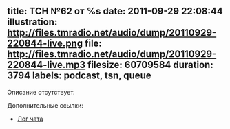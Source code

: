 title: ТСН №62 от %s
date: 2011-09-29 22:08:44
illustration: http://files.tmradio.net/audio/dump/20110929-220844-live.png
file: http://files.tmradio.net/audio/dump/20110929-220844-live.mp3
filesize: 60709584
duration: 3794
labels: podcast, tsn, queue
---
Описание отсутствует.

Дополнительные ссылки:

- [Лог чата](http://files.tmradio.net/audio/dump/20110929-220844-live.log)
